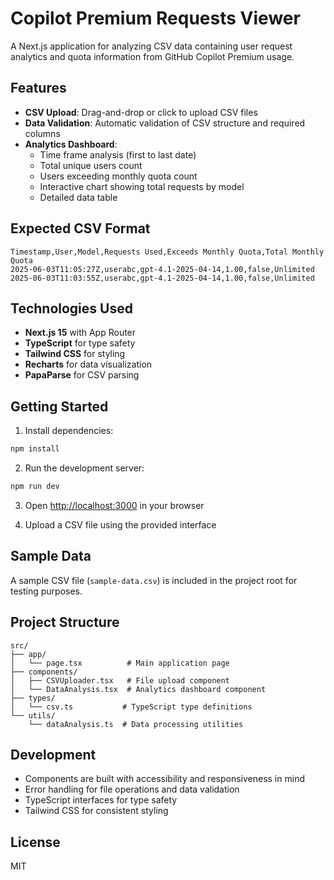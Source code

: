 # Copilot Premium Requests Viewer

A Next.js application for analyzing CSV data containing user request analytics and quota information from GitHub Copilot Premium usage.

## Features

- **CSV Upload**: Drag-and-drop or click to upload CSV files
- **Data Validation**: Automatic validation of CSV structure and required columns
- **Analytics Dashboard**: 
  - Time frame analysis (first to last date)
  - Total unique users count
  - Users exceeding monthly quota count
  - Interactive chart showing total requests by model
  - Detailed data table

## Expected CSV Format

```csv
Timestamp,User,Model,Requests Used,Exceeds Monthly Quota,Total Monthly Quota
2025-06-03T11:05:27Z,userabc,gpt-4.1-2025-04-14,1.00,false,Unlimited
2025-06-03T11:03:55Z,userabc,gpt-4.1-2025-04-14,1.00,false,Unlimited
```

## Technologies Used

- **Next.js 15** with App Router
- **TypeScript** for type safety
- **Tailwind CSS** for styling
- **Recharts** for data visualization
- **PapaParse** for CSV parsing

## Getting Started

1. Install dependencies:
```bash
npm install
```

2. Run the development server:
```bash
npm run dev
```

3. Open [http://localhost:3000](http://localhost:3000) in your browser

4. Upload a CSV file using the provided interface

## Sample Data

A sample CSV file (`sample-data.csv`) is included in the project root for testing purposes.

## Project Structure

```
src/
├── app/
│   └── page.tsx          # Main application page
├── components/
│   ├── CSVUploader.tsx   # File upload component
│   └── DataAnalysis.tsx  # Analytics dashboard component
├── types/
│   └── csv.ts           # TypeScript type definitions
└── utils/
    └── dataAnalysis.ts  # Data processing utilities
```

## Development

- Components are built with accessibility and responsiveness in mind
- Error handling for file operations and data validation
- TypeScript interfaces for type safety
- Tailwind CSS for consistent styling

## License

MIT
